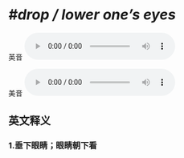 # ***\#drop / lower one’s eyes*** 
英音
<audio src="./media/drop one’s eyes,lower one’s eyes1_AAC.aac" controls="controls"></audio>

美音
<audio src="./media/drop one’s eyes,lower one’s eyes2_AAC.aac" controls="controls"></audio>



  

英文释义
---
### 1.**垂下眼睛；眼睛朝下看**  



